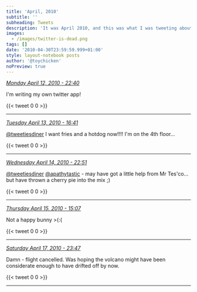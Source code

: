 ```yaml
---
title: 'April, 2010'
subtitle: ''
subheading: Tweets
description: 'It was April 2010, and this was what I was tweeting about...'
images:
  - /images/twitter-is-dead.png
tags: []
date: '2010-04-30T23:59:59.999+01:00'
style: layout-notebook posts
author: '@toychicken'
noPreview: true
---
```


<p><a id="12067318594" href="#12067318594"><em title="2010-04-12T22:40:44.000+01:00">Monday April 12, 2010 - 22:40</em></a></p>
      
I\'m writing my own twitter app!

{{< tweet 0 0 >}}

---

<p><a id="12110127545" href="#12110127545"><em title="2010-04-13T16:41:33.000+01:00">Tuesday April 13, 2010 - 16:41</em></a></p>
      
[@tweetiesdiner](https://twitter.com/@tweetiesdiner)  I want fries and a hotdog now!!!! I'm on the 4th floor...

{{< tweet 0 0 >}}

---

<p><a id="12185969894" href="#12185969894"><em title="2010-04-14T22:51:07.000+01:00">Wednesday April 14, 2010 - 22:51</em></a></p>
      
[@tweetiesdiner](https://twitter.com/@tweetiesdiner)  [@apathytastic](https://twitter.com/@apathytastic)  - may have got a little help from Mr Tes'co... but have thrown a cherry pie into the mix ;)

{{< tweet 0 0 >}}

---

<p><a id="12224736837" href="#12224736837"><em title="2010-04-15T15:07:52.000+01:00">Thursday April 15, 2010 - 15:07</em></a></p>
      
Not a happy bunny &gt;(:(

{{< tweet 0 0 >}}

---

<p><a id="12364969463" href="#12364969463"><em title="2010-04-17T23:47:07.000+01:00">Saturday April 17, 2010 - 23:47</em></a></p>
      
Damn - flight cancelled. Was hoping the volcano might have been considerate enough to have drifted off by now.

{{< tweet 0 0 >}}

---
